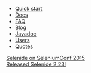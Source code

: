 <ul class="main-menu-pages">
  <li><a href="{{ BASE_PATH }}/quick-start.html">Quick start</a></li>
  <li><a href="{{ BASE_PATH }}/documentation.html">Docs</a></li>
  <li><a href="{{ BASE_PATH }}/faq.html">FAQ</a></li>
  <li><a href="{{ BASE_PATH }}/blog.html">Blog</a></li>
  <li><a href="{{ BASE_PATH }}/javadoc.html">Javadoc</a></li>
  <li><a href="{{ BASE_PATH }}/users.html">Users</a></li>
  <li><a href="{{ BASE_PATH }}/quotes.html">Quotes</a></li>
</ul>

<div class="news">
  <div class="news-line"><a href="/2015/09/23/selenide-on-seleniumconf/">Selenide on SeleniumConf 2015</a></div>
  <div class="news-line"><a href="/2015/09/15/selenide-2.23/">Released Selenide 2.23!</a></div>
  <!--<div class="news-line"><a href="https://t.co/Ih8FQ7VJMj">Selenide presentation at SeleniumConf 2015 in Portland!</a></div>-->
  <!--<div class="news-line"><a class="video" href="//vimeo.com/107647158">How to write UI test in 10 minutes</a></div>-->
</div>

<h3 style="display:none">Blog</h3>
<div class="archive" style="display:none">
  {% assign posts_collate = site.posts %}
  {% include JB/posts_collate %}
  <a href="{{ BASE_PATH }}/archive.html" class="right small">Blog archive</a>
</div>

